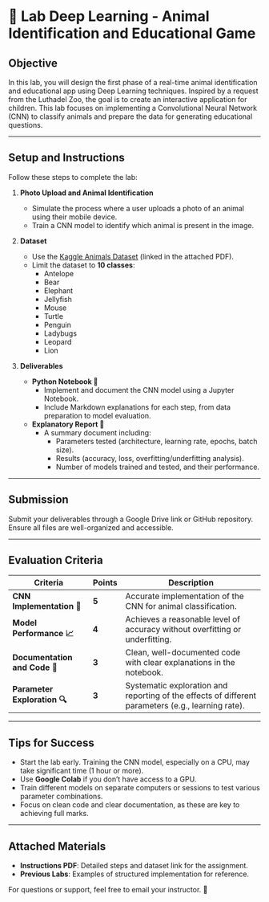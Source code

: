 # 🦁 Lab Deep Learning - Animal Identification and Educational Game

## Objective  
In this lab, you will design the first phase of a real-time animal identification and educational app using Deep Learning techniques. Inspired by a request from the Luthadel Zoo, the goal is to create an interactive application for children. This lab focuses on implementing a Convolutional Neural Network (CNN) to classify animals and prepare the data for generating educational questions.

---

## Setup and Instructions  
Follow these steps to complete the lab:

1. **Photo Upload and Animal Identification**  
   - Simulate the process where a user uploads a photo of an animal using their mobile device.  
   - Train a CNN model to identify which animal is present in the image.  

2. **Dataset**  
   - Use the [Kaggle Animals Dataset](https://www.kaggle.com) (linked in the attached PDF).  
   - Limit the dataset to **10 classes**:
     - Antelope  
     - Bear  
     - Elephant  
     - Jellyfish  
     - Mouse  
     - Turtle  
     - Penguin  
     - Ladybugs  
     - Leopard  
     - Lion  

3. **Deliverables**  
   - **Python Notebook 📓**  
     - Implement and document the CNN model using a Jupyter Notebook.  
     - Include Markdown explanations for each step, from data preparation to model evaluation.  
   - **Explanatory Report 📄**  
     - A summary document including:
       - Parameters tested (architecture, learning rate, epochs, batch size).  
       - Results (accuracy, loss, overfitting/underfitting analysis).  
       - Number of models trained and tested, and their performance.  

---

## Submission  
Submit your deliverables through a Google Drive link or GitHub repository. Ensure all files are well-organized and accessible.

---

## Evaluation Criteria  
| **Criteria**                   | **Points** | **Description**                                                                                   |  
|--------------------------------|------------|---------------------------------------------------------------------------------------------------|  
| **CNN Implementation 🧠**      | **5**      | Accurate implementation of the CNN for animal classification.                                     |  
| **Model Performance 📈**       | **4**      | Achieves a reasonable level of accuracy without overfitting or underfitting.                      |  
| **Documentation and Code 📄**  | **3**      | Clean, well-documented code with clear explanations in the notebook.                              |  
| **Parameter Exploration 🔍**   | **3**      | Systematic exploration and reporting of the effects of different parameters (e.g., learning rate). |  

---

## Tips for Success  
- Start the lab early. Training the CNN model, especially on a CPU, may take significant time (1 hour or more).  
- Use **Google Colab** if you don’t have access to a GPU.  
- Train different models on separate computers or sessions to test various parameter combinations.  
- Focus on clean code and clear documentation, as these are key to achieving full marks.  

---

## Attached Materials  
- **Instructions PDF**: Detailed steps and dataset link for the assignment.  
- **Previous Labs**: Examples of structured implementation for reference.  

For questions or support, feel free to email your instructor. 📨

